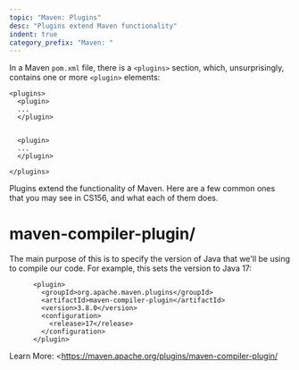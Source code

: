 ```yaml
---
topic: "Maven: Plugins"
desc: "Plugins extend Maven functionality"
indent: true
category_prefix: "Maven: "
---
```


In a Maven `pom.xml` file, there is a `<plugins>` section, which, unsurprisingly, contains one or more `<plugin>` elements:

```
<plugins>
  <plugin>
  ...
  </plugin>
  
  
  <plugin>
  ...
  </plugin>

</plugins>
```

Plugins extend the functionality of Maven.  Here are a few common ones that you may see in CS156, and what each of them does.

# maven-compiler-plugin/

The main purpose of this is to specify the version of Java that we'll be using to compile our code.  For example, this sets the version to Java 17:

```
      <plugin>
        <groupId>org.apache.maven.plugins</groupId>
        <artifactId>maven-compiler-plugin</artifactId>
        <version>3.8.0</version>
        <configuration>
          <release>17</release>
        </configuration>
      </plugin>
```


Learn More: <https://maven.apache.org/plugins/maven-compiler-plugin/

